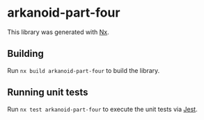 # arkanoid-part-four

This library was generated with [Nx](https://nx.dev).

## Building

Run `nx build arkanoid-part-four` to build the library.

## Running unit tests

Run `nx test arkanoid-part-four` to execute the unit tests via [Jest](https://jestjs.io).
